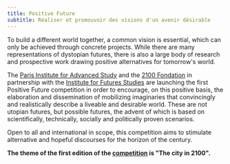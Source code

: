 ```yaml
---
title: Positive Future
subtitle: Réaliser et promouvoir des visions d'un avenir désirable
---
```


To build a different world together, a common vision is essential, which can only be achieved through concrete projects. While there are many representations of dystopian futures, there is also a large body of research and prospective work drawing positive alternatives for tomorrow's world.

The [Paris Institute for Advanced Study](/who) and the [2100 Fondation](/who)  in partnership with the [Institute for Futures Studies](/who)  are launching the first Positive Future competition in order to encourage, on this positive basis, the elaboration and dissemination of mobilizing imaginaries that convincingly and realistically describe a liveable and desirable world. These are not utopian futures, but possible futures, the advent of which is based on scientifically, technically, socially and politically proven scenarios.

Open to all and international in scope, this competition aims to stimulate alternative and hopeful discourses for the horizon of the century.

**The theme of the first edition of the [competition](/contest)  is "The city in 2100".**